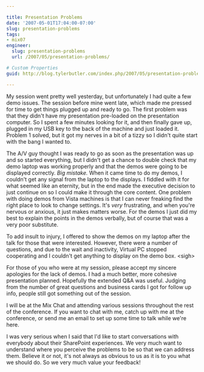 ```yaml
---

title: Presentation Problems
date: '2007-05-01T17:04:00-07:00'
slug: presentation-problems
tags:
- mix07
engineer:
  slug: presentation-problems
  url: /2007/05/presentation-problems/

# Custom Properties
guid: http://blog.tylerbutler.com/index.php/2007/05/presentation-problems/

---
```


My session went pretty well yesterday, but unfortunately I had quite a few
demo issues. The session before mine went late, which made me pressed for time
to get things plugged up and ready to go. The first problem was that they
didn't have my presentation pre-loaded on the presentation computer. So I
spent a few minutes looking for it, and then finally gave up, plugged in my
USB key to the back of the machine and just loaded it. Problem 1 solved, but
it got my nerves in a bit of a tizzy so I didn't quite start with the bang I
wanted to.

The A/V guy thought I was ready to go as soon as the presentation was up and so
started everything, but I didn't get a chance to double check that my demo
laptop was working properly and that the demos were going to be displayed
correctly. _Big mistake._ When it came time to do my demos, I couldn't get any
signal from the laptop to the displays. I fiddled with it for what seemed like
an eternity, but in the end made the executive decision to just continue on so
I could make it through the core content. One problem with doing demos from
Vista machines is that I can never freaking find the right place to look to
change settings. It's _very_ frustrating, and when you're nervous or anxious,
it just makes matters worse. For the demos I just did my best to explain the
points in the demos verbally, but of course that was a very poor substitute.

To add insult to injury, I offered to show the demos on my laptop after the
talk for those that were interested. However, there were a number of
questions, and due to the wait and inactivity, Virtual PC stopped cooperating
and I couldn't get anything to display on the demo box. <sigh\>

For those of you who were at my session, please accept my sincere apologies
for the lack of demos. I had a much better, more cohesive presentation
planned. Hopefully the extended Q&A was useful. Judging from the number of
great questions and business cards I got for follow up info, people still got
something out of the session.

I will be at the Mix Chat and attending various sessions throughout the rest
of the conference. If you want to chat with me, catch up with me at the
conference, or send me an email to set up some time to talk while we're here.

I was very serious when I said that I'd like to start conversations with
everybody about their SharePoint experiences. We very much want to understand
where you perceive the problems to be so that we can address them. Believe it
or not, it's not always as obvious to us as it is to you what we should do. So
we very much value your feedback!
